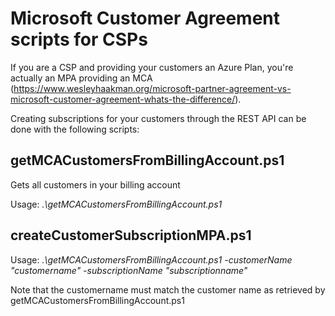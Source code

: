 # Microsoft Customer Agreement scripts for CSPs
If you are a CSP and providing your customers an Azure Plan, you're actually an MPA providing an MCA (https://www.wesleyhaakman.org/microsoft-partner-agreement-vs-microsoft-customer-agreement-whats-the-difference/).

Creating subscriptions for your customers through the REST API can be done with the following scripts:

## getMCACustomersFromBillingAccount.ps1
Gets all customers in your billing account

Usage: _.\getMCACustomersFromBillingAccount.ps1_

## createCustomerSubscriptionMPA.ps1
Usage: _.\getMCACustomersFromBillingAccount.ps1 -customerName "customername" -subscriptionName "subscriptionname"_

Note that the customername must match the customer name as retrieved by getMCACustomersFromBillingAccount.ps1

